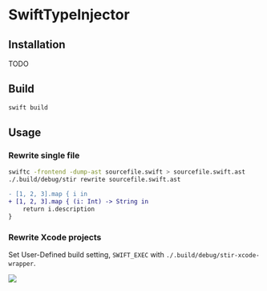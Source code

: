 # SwiftTypeInjector

## Installation

TODO

## Build

```bash
swift build
```

## Usage

### Rewrite single file

```bash
swiftc -frontend -dump-ast sourcefile.swift > sourcefile.swift.ast
./.build/debug/stir rewrite sourcefile.swift.ast
```

```diff
- [1, 2, 3].map { i in
+ [1, 2, 3].map { (i: Int) -> String in
    return i.description
}
```

### Rewrite Xcode projects

Set User-Defined build setting, `SWIFT_EXEC` with `./.build/debug/stir-xcode-wrapper`.

![](./resources/configuration.gif)
